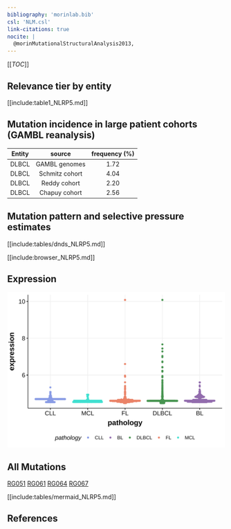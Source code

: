 ```yaml
---
bibliography: 'morinlab.bib'
csl: 'NLM.csl'
link-citations: true
nocite: |
  @morinMutationalStructuralAnalysis2013, 
---
```

[[_TOC_]]


## Relevance tier by entity

[[include:table1_NLRP5.md]]

## Mutation incidence in large patient cohorts (GAMBL reanalysis)

|Entity|source        |frequency (%)|
|:------:|:--------------:|:-------------:|
|DLBCL |GAMBL genomes |1.72         |
|DLBCL |Schmitz cohort|4.04         |
|DLBCL |Reddy cohort  |2.20         |
|DLBCL |Chapuy cohort |2.56         |

## Mutation pattern and selective pressure estimates

[[include:tables/dnds_NLRP5.md]]



[[include:browser_NLRP5.md]]

## Expression
![](images/gene_expression/NLRP5_by_pathology.svg)
<!-- ORIGIN: morinMutationalStructuralAnalysis2013 -->
<!-- DLBCL: morinMutationalStructuralAnalysis2013 -->

## All Mutations

[RG051](https://www.bcgsc.ca/downloads/morinlab/GAMBL/Morin_2013/RG051.html)
[RG061](https://www.bcgsc.ca/downloads/morinlab/GAMBL/Morin_2013/RG061.html)
[RG064](https://www.bcgsc.ca/downloads/morinlab/GAMBL/Morin_2013/RG064.html)
[RG067](https://www.bcgsc.ca/downloads/morinlab/GAMBL/Morin_2013/RG067.html)

[[include:tables/mermaid_NLRP5.md]]

## References

